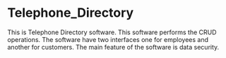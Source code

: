 # Telephone_Directory
This is Telephone Directory software. This software performs the CRUD operations. The software have two interfaces one for employees and another for customers. The main feature of the software is data security.
